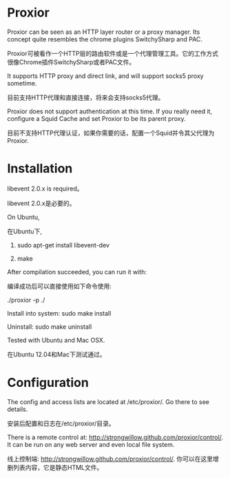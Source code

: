 Proxior
===========
Proxior can be seen as an HTTP layer router or a proxy manager. Its concept quite resembles the chrome plugins SwitchySharp and PAC. 

Proxior可被看作一个HTTP层的路由软件或是一个代理管理工具。它的工作方式很像Chrome插件SwitchySharp或者PAC文件。

It supports HTTP proxy and direct link, and will support socks5 proxy sometime.

目前支持HTTP代理和直接连接，将来会支持socks5代理。

Proxior does not support authentication at this time. If you really need it, configure a Squid Cache and set Proxior to be its parent proxy.

目前不支持HTTP代理认证，如果你需要的话，配置一个Squid并令其父代理为Proxior.

Installation
===========
libevent 2.0.x is required。

libevent 2.0.x是必要的。

On Ubuntu,

在Ubuntu下,

1) sudo apt-get install libevent-dev

2) make

After compilation succeeded, you can run it with:

编译成功后可以直接使用如下命令使用:

./proxior -p ./

Install into system: sudo make install

Uninstall: sudo make uninstall

Tested with Ubuntu and Mac OSX.

在Ubuntu 12.04和Mac下测试通过。

Configuration
===========
The config and access lists are located at /etc/proxior/. Go there to see details.

安装后配置和日志在/etc/proxior/目录。

There is a remote control at: http://strongwillow.github.com/proxior/control/. It can be run on any web server and even local file system.

线上控制端: http://strongwillow.github.com/proxior/control/. 你可以在这里增删列表内容，它是静态HTML文件。
